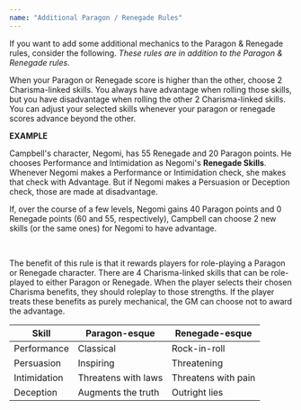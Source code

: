 ```yaml
---
name: "Additional Paragon / Renegade Rules"
---
```


If you want to add some additional mechanics to the <nuxt-link to="/phb/rules/beyond-first-level#paragon-renegade">Paragon & Renegade</nuxt-link>
rules, consider the following. _These rules are in addition to the Paragon & Renegade rules_.

When your Paragon or Renegade score is higher than the other, choose 2 Charisma-linked skills. You always have advantage
when rolling those skills, but you have disadvantage when rolling the other 2 Charisma-linked skills. You can
adjust your selected skills whenever your paragon or renegade scores advance beyond the other.

<v-alert :value="true" type="info">

__EXAMPLE__

Campbell's character, Negomi, has 55 Renegade and 20 Paragon points. He chooses Performance and Intimidation as Negomi's
__Renegade Skills__. Whenever Negomi makes a Performance or Intimidation check, she makes that check with Advantage.
But if Negomi makes a Persuasion or Deception check, those are made at disadvantage.

If, over the course of a few levels, Negomi gains 40 Paragon points and 0 Renegade points (60 and 55, respectively),
Campbell can choose 2 new skills (or the same ones) for Negomi to have advantage.

</v-alert>

<br>

The benefit of this rule is that it rewards players for role-playing a Paragon or Renegade character. There are
4 Charisma-linked skills that can be role-played to either Paragon or Renegade. When the player selects their chosen 
Charisma benefits, they should roleplay to those strengths. If the player treats these benefits as purely mechanical, the 
GM can choose not to award the advantage.

Skill | Paragon-esque | Renegade-esque
--- | --- | ---
Performance | Classical | Rock-in-roll
Persuasion | Inspiring | Threatening
Intimidation | Threatens with laws | Threatens with pain
Deception | Augments the truth | Outright lies
